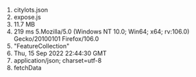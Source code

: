 1. citylots.json
2. expose.js
3. 11.7 MB
4. 219 ms
5.Mozilla/5.0 (Windows NT 10.0; Win64; x64; rv:106.0) Gecko/20100101 Firefox/106.0
6. "FeatureCollection"
7. Thu, 15 Sep 2022 22:44:30 GMT
8. application/json; charset=utf-8
9. fetchData